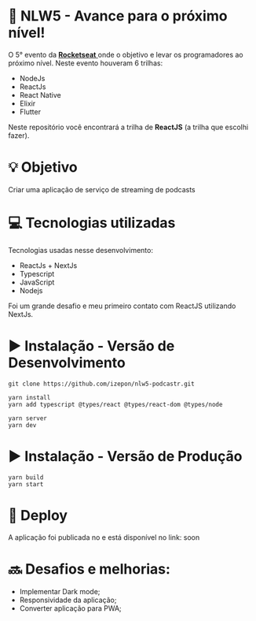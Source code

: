# 🚀 NLW5 - Avance para o próximo nível!

O 5° evento da  [**Rocketseat** ](https://rocketseat.com.br/) onde o objetivo e levar os programadores ao próximo nível. Neste evento houveram 6 trilhas:

- NodeJs
- ReactJs
- React Native
- Elixir
- Flutter

Neste repositório você encontrará a trilha de **ReactJS** (a trilha que escolhi fazer).

# 💡 Objetivo

Criar uma aplicação de serviço de streaming de podcasts

# 💻 Tecnologias utilizadas

Tecnologias usadas nesse desenvolvimento:

- ReactJs + NextJs
- Typescript
- JavaScript
- Nodejs

Foi um grande desafio e meu primeiro contato com ReactJS utilizando NextJs.

# :arrow_forward: Instalação - Versão de Desenvolvimento

```
git clone https://github.com/izepon/nlw5-podcastr.git

yarn install
yarn add typescript @types/react @types/react-dom @types/node

yarn server
yarn dev
```

# :arrow_forward: Instalação - Versão de Produção

```
yarn build
yarn start
```

# :arrow_up_small: Deploy

A aplicação foi publicada no e está disponível no link: soon



# :soon: Desafios e melhorias:

- Implementar Dark mode;
- Responsividade da aplicação;
- Converter aplicação para PWA;